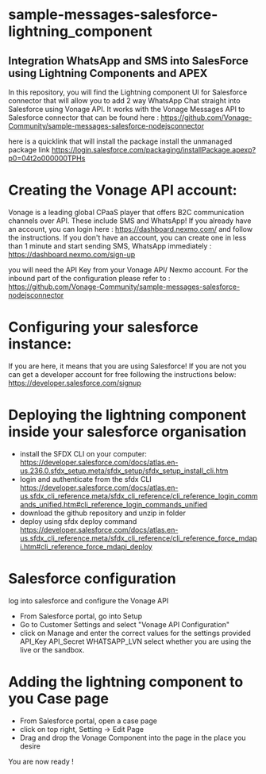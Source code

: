 # sample-messages-salesforce-lightning_component

## Integration WhatsApp and SMS into SalesForce using Lightning Components and APEX
In this repository, you will find the Lightning component UI for Salesforce connector that will allow you to add 2 way WhatsApp Chat straight into Salesforce using Vonage API. It works with the Vonage Messages API to Salesforce connector that can be found here : 
https://github.com/Vonage-Community/sample-messages-salesforce-nodejsconnector

here is a quicklink that will install the package
install the unmanaged package link https://login.salesforce.com/packaging/installPackage.apexp?p0=04t2o000000TPHs

# Creating the Vonage API account:
Vonage is a leading global CPaaS player that offers B2C communication channels over API. These include SMS and WhatsApp! If you already have an account, you can login here : https://dashboard.nexmo.com/ and follow the instructions. If you don't have an account, you can create one in less than 1 minute and start sending SMS, WhatsApp immediately : https://dashboard.nexmo.com/sign-up

you will need the API Key from your Vonage API/ Nexmo account.
For the inbound part of the configuration please refer to :
https://github.com/Vonage-Community/sample-messages-salesforce-nodejsconnector

# Configuring your salesforce instance:
If you are here, it means that you are using Salesforce! If you are not you can get a developer account for free following the instructions below:
https://developer.salesforce.com/signup

# Deploying the lightning component inside your salesforce organisation

- install the SFDX CLI on your computer:
https://developer.salesforce.com/docs/atlas.en-us.236.0.sfdx_setup.meta/sfdx_setup/sfdx_setup_install_cli.htm
- login and authenticate from the sfdx CLI
https://developer.salesforce.com/docs/atlas.en-us.sfdx_cli_reference.meta/sfdx_cli_reference/cli_reference_login_commands_unified.htm#cli_reference_login_commands_unified
- download the github repository and unzip in folder
- deploy using sfdx deploy command
https://developer.salesforce.com/docs/atlas.en-us.sfdx_cli_reference.meta/sfdx_cli_reference/cli_reference_force_mdapi.htm#cli_reference_force_mdapi_deploy

# Salesforce configuration 
log into salesforce and configure the Vonage API 
- From Salesforce portal, go into Setup
- Go to Customer Settings and select "Vonage API Configuration"
- click on Manage and enter the correct values for the settings provided 
API_Key
API_Secret
WHATSAPP_LVN
select whether you are using the live or the sandbox.

# Adding the lightning component to you Case page 

- From Salesforce portal, open a case page
- click on top right, Setting -> Edit Page
- Drag and drop the Vonage Component into the page in the place you desire

You are now ready ! 
